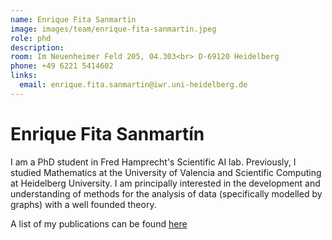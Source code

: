 ```yaml
---
name: Enrique Fita Sanmartin
image: images/team/enrique-fita-sanmartin.jpeg
role: phd
description:
room: Im Neuenheimer Feld 205, 04.303<br> D-69120 Heidelberg
phone: +49 6221 5414602 
links:
  email: enrique.fita.sanmartin@iwr.uni-heidelberg.de
---
```


# Enrique Fita Sanmartín


I am a PhD student in Fred Hamprecht's Scientific AI lab. Previously, I studied Mathematics at the University of Valencia and Scientific Computing at Heidelberg University. I am principally interested in the development and understanding of methods for the analysis of data (specifically modelled by graphs) with a well founded theory. 


A list of my publications can be found [here](https://scholar.google.com/citations?user=YgRrAMcAAAAJ&hl=en&oi=ao)





